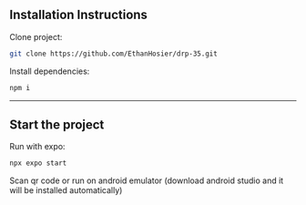 ## Installation Instructions

Clone project:

```bash
git clone https://github.com/EthanHosier/drp-35.git
```

Install dependencies:

```bash
npm i
```

---

## Start the project

Run with expo:
```bash
npx expo start
```

Scan qr code or run on android emulator (download android studio and it will be installed automatically)
